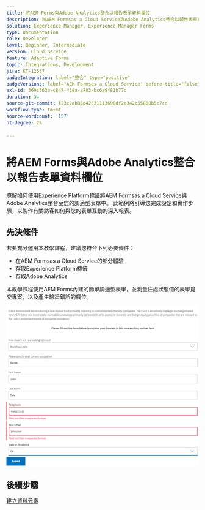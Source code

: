 ```yaml
---
title: 將AEM Forms與Adobe Analytics整合以報告表單資料欄位
description: 將AEM Formsas a Cloud Service與Adobe Analytics整合以報告表單資料欄位
solution: Experience Manager, Experience Manager Forms
type: Documentation
role: Developer
level: Beginner, Intermediate
version: Cloud Service
feature: Adaptive Forms
topic: Integrations, Development
jira: KT-12557
badgeIntegration: label="整合" type="positive"
badgeVersions: label="AEM Formsas a Cloud Service" before-title="false"
exl-id: 369c563e-c847-438a-a783-bc6a9f81b77c
duration: 34
source-git-commit: f23c2ab86d42531113690df2e342c65060b5c7cd
workflow-type: tm+mt
source-wordcount: '157'
ht-degree: 2%

---
```


# 將AEM Forms與Adobe Analytics整合以報告表單資料欄位

瞭解如何使用Experience Platform標籤將AEM Formsas a Cloud Service與Adobe Analytics整合至您的調適型表單中。 此範例將引導您完成設定和實作步驟，以製作有關訪客如何與您的表單互動的深入報表。

## 先決條件

若要充分運用本教學課程，建議您符合下列必要條件：

* 在AEM Formsas a Cloud Service的部分體驗
* 存取Experience Platform標籤
* 存取Adobe Analytics

本教學課程使用AEM Forms內建的簡單調適型表單，並測量住處狀態值的表單提交專案，以及產生驗證錯誤的欄位。

![adaptive-form](assets/use-case.png)

## 後續步驟

[建立資料元素](./data-elements.md)